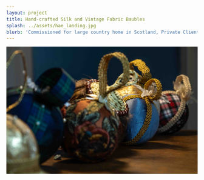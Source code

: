 ```yaml
---
layout: project
title: Hand-crafted Silk and Vintage Fabric Baubles
splash: ../assets/hae_landing.jpg
blurb: 'Commissioned for large country home in Scotland, Private Client.'
---
```

![Selection of hand-made bauble commission. Modern and vintage fabrics. Ethically sourced trimmings.](/assets/hae_landing.jpg)
